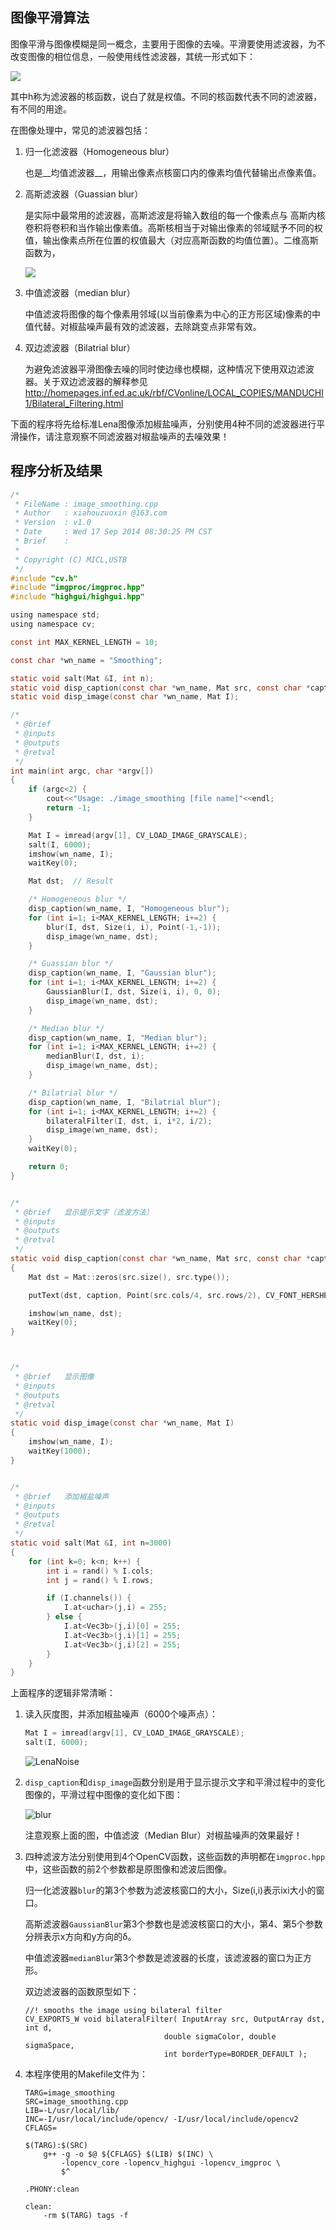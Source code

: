 <!---title:OpenCV图像处理篇之图像平滑-->
<!---keywords:OpenCV-->
<!---date:2014-09-18-->

## 图像平滑算法

图像平滑与图像模糊是同一概念，主要用于图像的去噪。平滑要使用滤波器，为不改变图像的相位信息，一般使用线性滤波器，其统一形式如下：

<img src="https://latex.codecogs.com/png.latex? \Large g(i,j)=\sum_{k,l}f(i+k,j+l)h(k,l)">

其中h称为滤波器的核函数，说白了就是权值。不同的核函数代表不同的滤波器，有不同的用途。

在图像处理中，常见的滤波器包括：

1.	归一化滤波器（Homogeneous blur）

	也是__均值滤波器__，用输出像素点核窗口内的像素均值代替输出点像素值。

2.	高斯滤波器（Guassian blur）

	是实际中最常用的滤波器，高斯滤波是将输入数组的每一个像素点与 高斯内核 卷积将卷积和当作输出像素值。高斯核相当于对输出像素的邻域赋予不同的权值，输出像素点所在位置的权值最大（对应高斯函数的均值位置）。二维高斯函数为，

	<img src="https://latex.codecogs.com/png.latex? \Large G(x,y) = Ae^{\frac{-(x-u_x)^2}{2\delta_x^2}+\frac{-(y-y_x)^2}{2\delta_y^2}">
	

3.	中值滤波器（median blur）

	中值滤波将图像的每个像素用邻域(以当前像素为中心的正方形区域)像素的中值代替。对椒盐噪声最有效的滤波器，去除跳变点非常有效。

4.	双边滤波器（Bilatrial blur）

	为避免滤波器平滑图像去噪的同时使边缘也模糊，这种情况下使用双边滤波器。关于双边滤波器的解释参见<http://homepages.inf.ed.ac.uk/rbf/CVonline/LOCAL_COPIES/MANDUCHI1/Bilateral_Filtering.html>

下面的程序将先给标准Lena图像添加椒盐噪声，分别使用4种不同的滤波器进行平滑操作，请注意观察不同滤波器对椒盐噪声的去噪效果！

## 程序分析及结果

```c
/*
 * FileName : image_smoothing.cpp
 * Author   : xiahouzuoxin @163.com
 * Version  : v1.0
 * Date     : Wed 17 Sep 2014 08:30:25 PM CST
 * Brief    : 
 * 
 * Copyright (C) MICL,USTB
 */
#include "cv.h"
#include "imgproc/imgproc.hpp"
#include "highgui/highgui.hpp"

using namespace std;
using namespace cv;

const int MAX_KERNEL_LENGTH = 10;

const char *wn_name = "Smoothing";

static void salt(Mat &I, int n);
static void disp_caption(const char *wn_name, Mat src, const char *caption);
static void disp_image(const char *wn_name, Mat I);

/*
 * @brief   
 * @inputs  
 * @outputs 
 * @retval  
 */
int main(int argc, char *argv[])
{
    if (argc<2) {
        cout<<"Usage: ./image_smoothing [file name]"<<endl;
        return -1;
    }

    Mat I = imread(argv[1], CV_LOAD_IMAGE_GRAYSCALE);
    salt(I, 6000);
    imshow(wn_name, I);
    waitKey(0);

    Mat dst;  // Result

    /* Homogeneous blur */
    disp_caption(wn_name, I, "Homogeneous blur");
    for (int i=1; i<MAX_KERNEL_LENGTH; i+=2) {
        blur(I, dst, Size(i, i), Point(-1,-1));
        disp_image(wn_name, dst);
    }

    /* Guassian blur */
    disp_caption(wn_name, I, "Gaussian blur");
    for (int i=1; i<MAX_KERNEL_LENGTH; i+=2) {
        GaussianBlur(I, dst, Size(i, i), 0, 0);
        disp_image(wn_name, dst);
    }

    /* Median blur */
    disp_caption(wn_name, I, "Median blur");
    for (int i=1; i<MAX_KERNEL_LENGTH; i+=2) {
        medianBlur(I, dst, i);
        disp_image(wn_name, dst);
    }

    /* Bilatrial blur */
    disp_caption(wn_name, I, "Bilatrial blur");
    for (int i=1; i<MAX_KERNEL_LENGTH; i+=2) {
        bilateralFilter(I, dst, i, i*2, i/2);
        disp_image(wn_name, dst);
    }
    waitKey(0);

    return 0;
}


/*
 * @brief   显示提示文字（滤波方法）
 * @inputs  
 * @outputs 
 * @retval  
 */
static void disp_caption(const char *wn_name, Mat src, const char *caption)
{
    Mat dst = Mat::zeros(src.size(), src.type());

    putText(dst, caption, Point(src.cols/4, src.rows/2), CV_FONT_HERSHEY_COMPLEX, 1, Scalar(255,255,255));

    imshow(wn_name, dst);
    waitKey(0);
}



/*
 * @brief   显示图像
 * @inputs  
 * @outputs 
 * @retval  
 */
static void disp_image(const char *wn_name, Mat I)
{
    imshow(wn_name, I);
    waitKey(1000);
}


/*
 * @brief   添加椒盐噪声
 * @inputs  
 * @outputs 
 * @retval  
 */
static void salt(Mat &I, int n=3000)
{
    for (int k=0; k<n; k++) {
        int i = rand() % I.cols;
        int j = rand() % I.rows;

        if (I.channels()) {
            I.at<uchar>(j,i) = 255;
        } else {
            I.at<Vec3b>(j,i)[0] = 255;
            I.at<Vec3b>(j,i)[1] = 255;
            I.at<Vec3b>(j,i)[2] = 255;
        }
    }
}
```

上面程序的逻辑非常清晰：

1.	读入灰度图，并添加椒盐噪声（6000个噪声点）：

	```c
	Mat I = imread(argv[1], CV_LOAD_IMAGE_GRAYSCALE);
    salt(I, 6000);
	```

	![LenaNoise]
	
2.	`disp_caption`和`disp_image`函数分别是用于显示提示文字和平滑过程中的变化图像的，平滑过程中图像的变化如下图：

	![blur]

	注意观察上面的图，中值滤波（Median Blur）对椒盐噪声的效果最好！

3.	四种滤波方法分别使用到4个OpenCV函数，这些函数的声明都在`imgproc.hpp`中，这些函数的前2个参数都是原图像和滤波后图像。

	归一化滤波器`blur`的第3个参数为滤波核窗口的大小，Size(i,i)表示ixi大小的窗口。
	
	高斯滤波器`GaussianBlur`第3个参数也是滤波核窗口的大小，第4、第5个参数分辨表示x方向和y方向的δ。
	
	中值滤波器`medianBlur`第3个参数是滤波器的长度，该滤波器的窗口为正方形。
	
	双边滤波器的函数原型如下：

	```
	//! smooths the image using bilateral filter
	CV_EXPORTS_W void bilateralFilter( InputArray src, OutputArray dst, int d,
                                   double sigmaColor, double sigmaSpace,
                                   int borderType=BORDER_DEFAULT );
	```

4. 本程序使用的Makefile文件为：

	```
	TARG=image_smoothing
	SRC=image_smoothing.cpp
	LIB=-L/usr/local/lib/
	INC=-I/usr/local/include/opencv/ -I/usr/local/include/opencv2
	CFLAGS=

	$(TARG):$(SRC)
		g++ -g -o $@ ${CFLAGS} $(LIB) $(INC) \
			-lopencv_core -lopencv_highgui -lopencv_imgproc \
			$^

	.PHONY:clean

	clean:
		-rm $(TARG) tags -f 
	```

[LenaNoise]:../images/OpenCV图像处理篇之图像平滑/LenaNoise.PNG
[blur]:../images/OpenCV图像处理篇之图像平滑/blur.gif
